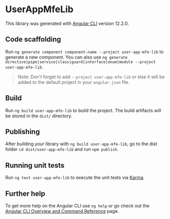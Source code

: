 # UserAppMfeLib

This library was generated with [Angular CLI](https://github.com/angular/angular-cli) version 12.2.0.

## Code scaffolding

Run `ng generate component component-name --project user-app-mfe-lib` to generate a new component. You can also use `ng generate directive|pipe|service|class|guard|interface|enum|module --project user-app-mfe-lib`.
> Note: Don't forget to add `--project user-app-mfe-lib` or else it will be added to the default project in your `angular.json` file. 

## Build

Run `ng build user-app-mfe-lib` to build the project. The build artifacts will be stored in the `dist/` directory.

## Publishing

After building your library with `ng build user-app-mfe-lib`, go to the dist folder `cd dist/user-app-mfe-lib` and run `npm publish`.

## Running unit tests

Run `ng test user-app-mfe-lib` to execute the unit tests via [Karma](https://karma-runner.github.io).

## Further help

To get more help on the Angular CLI use `ng help` or go check out the [Angular CLI Overview and Command Reference](https://angular.io/cli) page.
